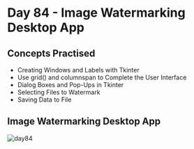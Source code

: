 # Day 84 - Image Watermarking Desktop App
## Concepts Practised
- Creating Windows and Labels with Tkinter
- Use grid() and columnspan to Complete the User Interface
- Dialog Boxes and Pop-Ups in Tkinter
- Selecting Files to Watermark
- Saving Data to File
## Image Watermarking Desktop App
![day84](watermark.gif)
